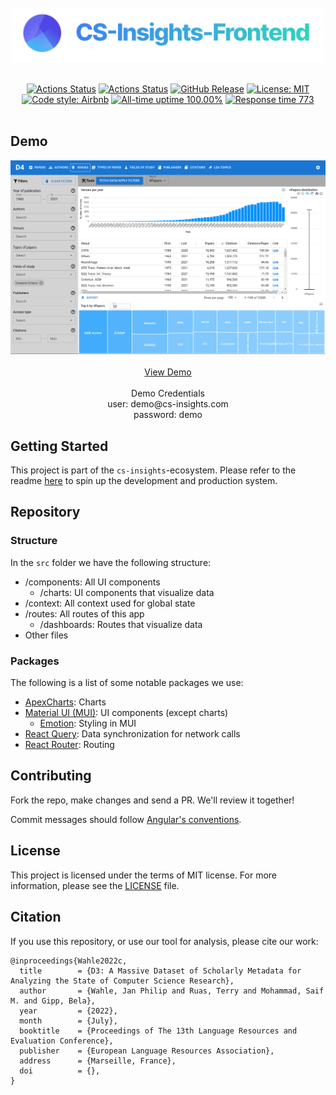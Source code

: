<br/>
<div align="center">
  <a href="https://cs-insights.uni-goettingen.de">
    <img src="images/logo.png" alt="Logo" width="500">
  </a>
</div>
<br/>
<p align="center">
  <a href="https://github.com/jpwahle/cs-insights-frontend/actions/workflows/release.yml"><img alt="Actions Status" src="https://github.com/jpwahle/cs-insights-frontend/actions/workflows/release.yml/badge.svg?branch=dev"></a>  
  <a href="https://github.com/jpwahle/cs-insights-frontend/actions/workflows/main.yml"><img alt="Actions Status" src="https://github.com/jpwahle/cs-insights-frontend/actions/workflows/main.yml/badge.svg"></a>
  <a href="https://github.com/jpwahle/cs-insights-frontend/releases"><img alt="GitHub Release" src="https://img.shields.io/github/v/release/jpwahle/cs-insights-frontend?sort=semver"></a>
  <a href="https://github.com/jpwahle/cs-insights-frontend/blob/master/LICENSE"><img alt="License: MIT" src="https://black.readthedocs.io/en/stable/_static/license.svg"></a>
  <a href="https://github.com/airbnb/javascript"><img alt="Code style: Airbnb" src="https://img.shields.io/badge/codestyle-Airbnb-success"></a>
  <a href="https://jpwahle.github.io/cs-insights-uptime/"><img alt="All-time uptime 100.00%" src="https://img.shields.io/endpoint?url=https%3A%2F%2Fraw.githubusercontent.com%2Fjpwahle%2Fcs-insights-uptime%2FHEAD%2Fapi%2Ffrontend%2Fuptime.json"></a>
  <a href="https://jpwahle.github.io/cs-insights-uptime/"><img alt="Response time 773" src="https://img.shields.io/endpoint?url=https%3A%2F%2Fraw.githubusercontent.com%2Fjpwahle%2Fcs-insights-uptime%2FHEAD%2Fapi%2Ffrontend%2Fresponse-time.json"></a>
  <br/>
  <br/>
</p>

## Demo
<div align="center">
  <a href="http://cs-insights.uni-goettingen.de/">
      <img src="images/showcase.png" alt="Logo">
  </a>
  <br/>
  <br/>
  <a href="http://cs-insights.uni-goettingen.de/">View Demo</a>
  <br/>
  <br/>
  Demo Credentials <br/>
  user: demo@cs-insights.com <br/>
  password: demo
</div>

## Getting Started

This project is part of the `cs-insights`-ecosystem. Please refer to the readme [here](https://github.com/jpwahle/cs-insights) to spin up the development and production system.


## Repository
### Structure
In the `src` folder we have the following structure:
- /components: All UI components
  - /charts: UI components that visualize data
- /context: All context used for global state
- /routes: All routes of this app
  - /dashboards: Routes that visualize data
- Other files

### Packages
The following is a list of some notable packages we use:
- [ApexCharts](https://apexcharts.com/react-chart-demos/): Charts
- [Material UI (MUI)](https://mui.com/): UI components (except charts)
  - [Emotion](https://emotion.sh/docs/introduction): Styling in MUI
- [React Query](https://react-query.tanstack.com/): Data synchronization for network calls
- [React Router](https://reactrouter.com/): Routing

## Contributing
Fork the repo, make changes and send a PR. We'll review it together!

Commit messages should follow [Angular's conventions](https://github.com/conventional-changelog/conventional-changelog/tree/master/packages/conventional-changelog-angular).

## License
This project is licensed under the terms of MIT license. For more information, please see the [LICENSE](LICENSE) file.

## Citation
If you use this repository, or use our tool for analysis, please cite our work:
```
@inproceedings{Wahle2022c,
  title        = {D3: A Massive Dataset of Scholarly Metadata for Analyzing the State of Computer Science Research},
  author       = {Wahle, Jan Philip and Ruas, Terry and Mohammad, Saif M. and Gipp, Bela},
  year         = {2022},
  month        = {July},
  booktitle    = {Proceedings of The 13th Language Resources and Evaluation Conference},
  publisher    = {European Language Resources Association},
  address      = {Marseille, France},
  doi          = {},
}
```

